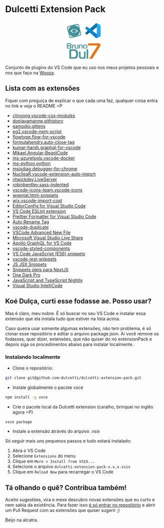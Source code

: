# Dulcetti Extension Pack

<img src="logo.png" alt="Brand" style="display: block; margin: 0 auto;" />

Conjunto de plugins do VS Code que eu uso nos meus projetos pessoais e nos que faço na [Wooza](https://github.com/woozabr).

## Lista com as extensões

Fiquei com preguiça de explicar o que cada uma faz, qualquer coisa entra no link e veja o README =P

- [clinyong.vscode-css-modules](https://marketplace.visualstudio.com/items?itemName=clinyong.vscode-css-modules)
- [donjayamanne.githistory](https://marketplace.visualstudio.com/items?itemName=donjayamanne.githistory)
- [eamodio.gitlens](https://marketplace.visualstudio.com/items?itemName=eamodio.gitlens)
- [eg2.vscode-npm-script](https://marketplace.visualstudio.com/items?itemName=eg2.vscode-npm-script)
- [flowtype.flow-for-vscode](https://marketplace.visualstudio.com/items?itemName=flowtype.flow-for-vscode)
- [formulahendry.auto-close-tag](https://marketplace.visualstudio.com/items?itemName=formulahendry.auto-close-tag)
- [kumar-harsh.graphql-for-vscode](https://marketplace.visualstudio.com/items?itemName=kumar-harsh.graphql-for-vscode)
- [Mikael.Angular-BeastCode](https://marketplace.visualstudio.com/items?itemName=Mikael.Angular-BeastCode)
- [ms-azuretools.vscode-docker](https://marketplace.visualstudio.com/items?itemName=ms-azuretools.vscode-docker)
- [ms-python.python](https://marketplace.visualstudio.com/items?itemName=ms-python.python)
- [msjsdiag.debugger-for-chrome](https://marketplace.visualstudio.com/items?itemName=msjsdiag.debugger-for-chrome)
- [NuclleaR.vscode-extension-auto-import](https://marketplace.visualstudio.com/items?itemName=NuclleaR.vscode-extension-auto-import)
- [ritwickdey.LiveServer](https://marketplace.visualstudio.com/items?itemName=ritwickdey.LiveServer)
- [robinbentley.sass-indented](https://marketplace.visualstudio.com/items?itemName=robinbentley.sass-indented)
- [vscode-icons-team.vscode-icons](https://marketplace.visualstudio.com/items?itemName=vscode-icons-team.vscode-icons)
- [wgenial.html-snippets](https://marketplace.visualstudio.com/items?itemName=wgenial.html-snippets)
- [wix.vscode-import-cost](https://marketplace.visualstudio.com/items?itemName=wix.vscode-import-cost)
- [EditorConfig for Visual Studio Code](https://marketplace.visualstudio.com/items?itemName=EditorConfig.EditorConfig)
- [VS Code ESLint extension](https://marketplace.visualstudio.com/items?itemName=dbaeumer.vscode-eslint)
- [Prettier Formatter for Visual Studio Code](https://marketplace.visualstudio.com/items?itemName=esbenp.prettier-vscode)
- [Auto Rename Tag](https://marketplace.visualstudio.com/items?itemName=formulahendry.auto-rename-tag)
- [vscode-duplicate](https://marketplace.visualstudio.com/items?itemName=mrmlnc.vscode-duplicate)
- [VSCode Advanced New File](https://marketplace.visualstudio.com/items?itemName=patbenatar.advanced-new-file)
- [Microsoft Visual Studio Live Share](https://marketplace.visualstudio.com/items?itemName=MS-vsliveshare.vsliveshare)
- [Apollo GraphQL for VS Code](https://marketplace.visualstudio.com/items?itemName=apollographql.vscode-apollo)
- [vscode-styled-components](https://marketplace.visualstudio.com/items?itemName=jpoissonnier.vscode-styled-components)
- [VS Code JavaScript (ES6) snippets](https://marketplace.visualstudio.com/items?itemName=xabikos.JavaScriptSnippets)
- [vscode-jest-snippets](https://marketplace.visualstudio.com/items?itemName=andys8.jest-snippets)
- [JS JSX Snippets](https://marketplace.visualstudio.com/items?itemName=skyran.js-jsx-snippets)
- [Snippets úteis para NextJS](https://marketplace.visualstudio.com/items?itemName=PulkitGangwar.nextjs-snippets)
- [One Dark Pro](https://marketplace.visualstudio.com/items?itemName=zhuangtongfa.Material-theme)
- [JavaScript and TypeScript Nightly](https://marketplace.visualstudio.com/items?itemName=ms-vscode.vscode-typescript-next)
- [Visual Studio IntelliCode](https://marketplace.visualstudio.com/items?itemName=VisualStudioExptTeam.vscodeintellicode)

## Koé Dulça, curti esse fodasse ae. Posso usar?

Mas é claro, meu nobre. É só buscar no seu VS Code e instalar essa extensão que ela instala tudo que estiver na lista acima.

Caso queira usar somente algumas extensões, não tem problema, é só clonar esse repositório e editar o arquivo package.json. Aí você remove os fodasses, quer dizer, extensões, que não quiser do nó extensionPack e depois siga os procedimentos abaixo para instalar localmente.

### Instalando localmente

- Clone o repositório:

```bash
git clone git@github.com:dulcetti/dulcetti-extension-pack.git
```

- Instale globalmente o pacote vsce

```bash
npm install -g vsce
```

- Crie o pacote local da Dulcetti extension (caralho, brinquei no inglês agora =P)

```bash
vsce package
```

- Instale a extensão através do arquivo .vsix

Só seguir mais uns pequenos passos e tudo estará instalado:

1. Abra o VS Code
1. Selecione `Extensions` do menu
1. Clique em `More > Install from VSIX...`
1. Selecione o arquivo `dulcetti-extension-pack-x.x.x.vsix`
1. Clique em `Reload Now` para recarregar o VS Code

## Tá olhando o quê? Contribua também!

Aceito sugestões, vira e mexe descubro novas extensões que eu curto e nem sabia da existência. Para fazer isso [é só entrar no repositório](https://github.com/dulcetti/dulcetti-extension-pack) e abrir um Pull Request com as extensões que quiser sugerir ;)

Beijo na alcatra.

